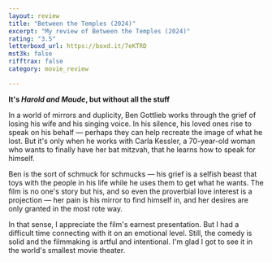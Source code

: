 ```yaml
---
layout: review
title: "Between the Temples (2024)"
excerpt: "My review of Between the Temples (2024)"
rating: "3.5"
letterboxd_url: https://boxd.it/7eKTRD
mst3k: false
rifftrax: false
category: movie_review

---
```


<b>It's <i>Harold and Maude</i>, but without all the stuff</b>

In a world of mirrors and duplicity, Ben Gottlieb works through the grief of losing his wife and his singing voice. In his silence, his loved ones rise to speak on his behalf — perhaps they can help recreate the image of what he lost. But it's only when he works with Carla Kessler, a 70-year-old woman who wants to finally have her bat mitzvah, that he learns how to speak for himself.

Ben is the sort of schmuck for schmucks — his grief is a selfish beast that toys with the people in his life while he uses them to get what he wants. The film is no one's story but his, and so even the proverbial love interest is a projection — her pain is his mirror to find himself in, and her desires are only granted in the most rote way.

In that sense, I appreciate the film's earnest presentation. But I had a difficult time connecting with it on an emotional level. Still, the comedy is solid and the filmmaking is artful and intentional. I'm glad I got to see it in the world's smallest movie theater.